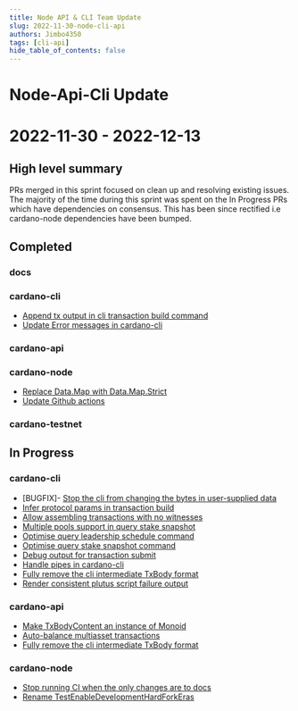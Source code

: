 ```yaml
---
title: Node API & CLI Team Update
slug: 2022-11-30-node-cli-api
authors: Jimbo4350
tags: [cli-api]
hide_table_of_contents: false
---
```


# Node-Api-Cli Update
# 2022-11-30 - 2022-12-13

## High level summary

PRs merged in this sprint focused on clean up and resolving existing issues. The majority of the time during this sprint was spent on the In Progress PRs which have dependencies on consensus. This has been since rectified i.e cardano-node dependencies have been bumped. 
## Completed

### docs

### cardano-cli
- [Append tx output in cli transaction build command](https://github.com/input-output-hk/cardano-node/pull/4675)
- [Update Error messages in cardano-cli](https://github.com/input-output-hk/cardano-node/pull/4592)

### cardano-api

### cardano-node
- [Replace Data.Map with Data.Map.Strict](https://github.com/input-output-hk/cardano-node/pull/4675)
- [Update Github actions](https://github.com/input-output-hk/cardano-node/pull/4708)

### cardano-testnet

## In Progress

### cardano-cli
- [BUGFIX]- [Stop the cli from changing the bytes in user-supplied data](https://github.com/input-output-hk/cardano-node/pull/4537)
- [Infer protocol params in transaction build](https://github.com/input-output-hk/cardano-node/pull/4431)
- [Allow assembling transactions with no witnesses](https://github.com/input-output-hk/cardano-node/pull/4408)
- [Multiple pools support in query stake snapshot](https://github.com/input-output-hk/cardano-node/pull/4279)
- [Optimise query leadership schedule command](https://github.com/input-output-hk/cardano-node/pull/4250)
- [Optimise query stake snapshot command](https://github.com/input-output-hk/cardano-node/pull/4179)
- [Debug output for transaction submit](https://github.com/input-output-hk/cardano-node/pull/3819)
- [Handle pipes in cardano-cli](https://github.com/input-output-hk/cardano-node/pull/4625)
- [Fully remove the cli intermediate TxBody format](https://github.com/input-output-hk/cardano-node/pull/4713)
- [Render consistent plutus script failure output](https://github.com/input-output-hk/cardano-node/pull/4659)

### cardano-api
- [Make TxBodyContent an instance of Monoid](https://github.com/input-output-hk/cardano-node/pull/4458)
- [Auto-balance multiasset transactions](https://github.com/input-output-hk/cardano-node/pull/4450)
- [Fully remove the cli intermediate TxBody format](https://github.com/input-output-hk/cardano-node/pull/4713)

### cardano-node
- [Stop running CI when the only changes are to docs](https://github.com/input-output-hk/cardano-node/pull/4263)
- [Rename TestEnableDevelopmentHardForkEras](https://github.com/input-output-hk/cardano-node/pull/4341)

